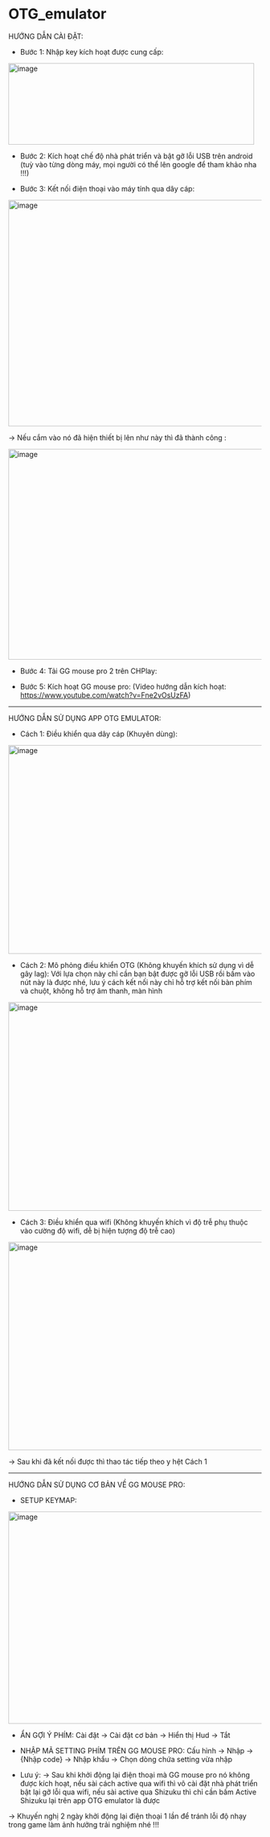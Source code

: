 # OTG_emulator

HƯỚNG DẪN CÀI ĐẶT:

- Bước 1: Nhập key kích hoạt được cung cấp:

<img width="489" height="162" alt="image" src="https://github.com/user-attachments/assets/76cf22fa-47ef-408e-8813-cc36d0cb59d4" />

- Bước 2: Kích hoạt chế độ nhà phát triển và bật gỡ lỗi USB trên android (tuỳ vào từng dòng máy, mọi người có thể lên google để tham khảo nha !!!)

- Bước 3: Kết nối điện thoại vào máy tính qua dây cáp:

<img width="550" height="450" alt="image" src="https://github.com/user-attachments/assets/084f0437-d063-4340-b7f0-20cfc9279a3b" />

-> Nếu cắm vào nó đã hiện thiết bị lên như này thì đã thành công :

<img width="647" height="419" alt="image" src="https://github.com/user-attachments/assets/db3155d4-7eab-4b10-9ab9-c031a49e74f5" />

- Bước 4: Tải GG mouse pro 2 trên CHPlay:

- Bước 5: Kích hoạt GG mouse pro: (Video hướng dẫn kích hoạt: https://www.youtube.com/watch?v=Fne2vOsUzFA)

--------------------------------------------------------------------------------------------------------------------------------------------

HƯỚNG DẪN SỬ DỤNG APP OTG EMULATOR:

- Cách 1: Điều khiển qua dây cáp (Khuyên dùng):

<img width="646" height="415" alt="image" src="https://github.com/user-attachments/assets/bd2005fd-de9c-439b-9633-b2b3898ae264" />

- Cách 2: Mô phỏng điều khiển OTG (Không khuyến khích sử dụng vì dễ gây lag): Với lựa chọn này chỉ cần bạn bật được gỡ lỗi USB rồi bấm vào nút này là được nhé, lưu ý cách kết nối này chỉ hỗ trợ kết nối bàn phím và chuột, không hỗ trợ âm thanh, màn hình

<img width="646" height="415" alt="image" src="https://github.com/user-attachments/assets/19ca722e-70ee-47ed-b62b-e8dd01517918" />

- Cách 3: Điều khiển qua wifi (Không khuyến khích vì độ trễ phụ thuộc vào cường độ wifi, dễ bị hiện tượng độ trễ cao)

<img width="1064" height="414" alt="image" src="https://github.com/user-attachments/assets/b067c6f7-fd98-4a5f-8ef1-a3d0e5b29d98" />

-> Sau khi đã kết nối được thì thao tác tiếp theo y hệt Cách 1

--------------------------------------------------------------------------------------------------------------------------------------------

HƯỚNG DẪN SỬ DỤNG CƠ BẢN VỀ GG MOUSE PRO:

- SETUP KEYMAP:

<img width="940" height="422" alt="image" src="https://github.com/user-attachments/assets/a919dd89-d677-4b33-a614-c2173041ac0c" />

- ẨN GỢI Ý PHÍM: Cài đặt -> Cài đặt cơ bản -> Hiển thị Hud -> Tắt

- NHẬP MÃ SETTING PHÍM TRÊN GG MOUSE PRO: Cấu hình -> Nhập -> {Nhập code} -> Nhập khẩu -> Chọn dòng chứa setting vừa nhập

- Lưu ý:
-> Sau khi khởi động lại điện thoại mà GG mouse pro nó không được kích hoạt, nếu sài cách active qua wifi thì vô cài đặt nhà phát triển bật lại gỡ lỗi qua wifi, nếu sài active qua Shizuku thì chỉ cần bấm Active Shizuku lại trên app OTG emulator là được
  
-> Khuyến nghị 2 ngày khởi động lại điện thoại 1 lần để tránh lỗi độ nhạy trong game làm ảnh hưởng trải nghiệm nhé !!!
